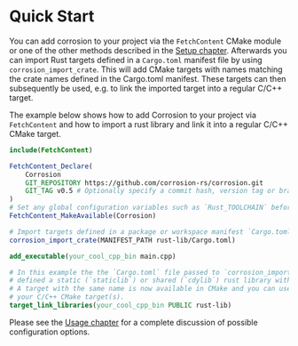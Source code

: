 # Quick Start

You can add corrosion to your project via the `FetchContent` CMake module or one of the other methods
described in the [Setup chapter](setup_corrosion.md).
Afterwards you can import Rust targets defined in a `Cargo.toml` manifest file by using
`corrosion_import_crate`. This will add CMake targets with names matching the crate names defined
in the Cargo.toml manifest. These targets can then subsequently be used, e.g. to link the imported
target into a regular C/C++ target.

The example below shows how to add Corrosion to your project via `FetchContent`
and how to import a rust library and link it into a regular C/C++ CMake target.

```cmake
include(FetchContent)

FetchContent_Declare(
    Corrosion
    GIT_REPOSITORY https://github.com/corrosion-rs/corrosion.git
    GIT_TAG v0.5 # Optionally specify a commit hash, version tag or branch here
)
# Set any global configuration variables such as `Rust_TOOLCHAIN` before this line!
FetchContent_MakeAvailable(Corrosion)

# Import targets defined in a package or workspace manifest `Cargo.toml` file
corrosion_import_crate(MANIFEST_PATH rust-lib/Cargo.toml)

add_executable(your_cool_cpp_bin main.cpp)

# In this example the the `Cargo.toml` file passed to `corrosion_import_crate` is assumed to have
# defined a static (`staticlib`) or shared (`cdylib`) rust library with the name "rust-lib".
# A target with the same name is now available in CMake and you can use it to link the rust library into
# your C/C++ CMake target(s).
target_link_libraries(your_cool_cpp_bin PUBLIC rust-lib)
```

Please see the [Usage chapter](usage.md) for a complete discussion of possible configuration options.
